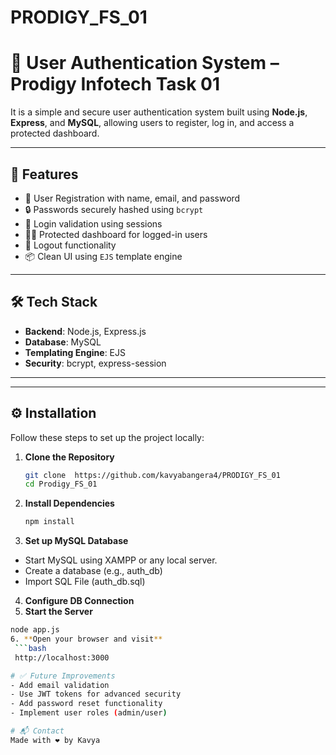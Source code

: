 # PRODIGY_FS_01
# 🔐 User Authentication System – Prodigy Infotech Task 01

It is a simple and secure user authentication system built using **Node.js**, **Express**, and **MySQL**, allowing users to register, log in, and access a protected dashboard.

---

## 🚀 Features

- 📝 User Registration with name, email, and password
- 🔒 Passwords securely hashed using `bcrypt`
- 🔐 Login validation using sessions
- 👨‍💻 Protected dashboard for logged-in users
- 🧹 Logout functionality
- 📦 Clean UI using `EJS` template engine

---

## 🛠️ Tech Stack

- **Backend**: Node.js, Express.js
- **Database**: MySQL
- **Templating Engine**: EJS
- **Security**: bcrypt, express-session

---

---

## ⚙️ Installation

Follow these steps to set up the project locally:

1. **Clone the Repository**
   ```bash
   git clone  https://github.com/kavyabangera4/PRODIGY_FS_01
   cd Prodigy_FS_01
2. **Install Dependencies**
   ```bash
   npm install
3. **Set up MySQL Database**
- Start MySQL using XAMPP or any local server.
- Create a database (e.g., auth_db)
- Import SQL File (auth_db.sql)
4. **Configure DB Connection**
5. **Start the Server**
  ```bash
  node app.js
6. **Open your browser and visit**
   ```bash
   http://localhost:3000

# ✅ Future Improvements
- Add email validation
- Use JWT tokens for advanced security
- Add password reset functionality
- Implement user roles (admin/user)

# 📬 Contact
Made with ❤️ by Kavya

